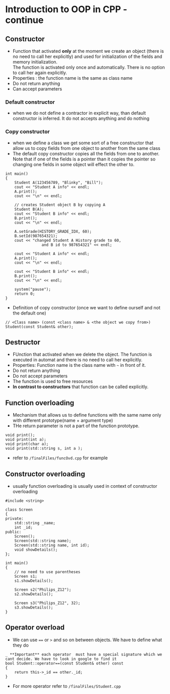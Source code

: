# Introduction to OOP in CPP - continue


## Constructor
- Function that activated **only** at the moment we create an object (there is no need to call her explicitly)  and used for initialization of the fields and memory initialization.   
The function is activated only once and automatically. There is no option to call her again explicitly.
- Properties : the function name is the same as class name
- Do not return anything
- Can accept parameters
### Default constructor
- when we do not define a contractor in explicit way, than default constructor is inferred. It do not accepts anything and do nothing
### Copy constructor
- when we define a class we get some sort of a free constructor that allow us to copy fields from one object to another from the same class 
- The default copy constructor copies all the fields from one to another. Note that if one of the fields is a pointer than it copies the pointer so changing one fields in some object will effect the other to.

```
int main()
{
    Student A(123456789, "Blinky", "Bill");
    cout << "Student A info" << endl;
    A.print();
    cout << "\n" << endl;

    // creates Student object B by copying A
    Student B(A);
    cout << "Student B info" << endl;
    B.print();
    cout << "\n" << endl;

    A.setGrade(HISTORY_GRADE_IDX, 60);
    B.setId(987654321);
    cout << "changed Student A History grade to 60,
                and B id to 987654321" << endl;

    cout << "Student A info" << endl;
    A.print();
    cout << "\n" << endl;

    cout << "Student B info" << endl;
    B.print();
    cout << "\n" << endl;

    system("pause");
    return 0;
}
```
- Definition of copy constructor (once we want to define ourself and not the default one)
```
// <Class name> (const <class name> & <the object we copy from>)
Student(const Student& other);
```
## Destructor
- FUnction that activated when we delete the object. The function is executed in automat and there is no need to call her explicitly.
- Properties: Function name is the class name with `~` in front of it.
- Do not return anything
- Do not accept parameters
- The function is used to free resources
- **In contrast to constructors** that function can be called explicitly.

## Function overloading
- Mechanism that allows us to define functions with the same name only with different prototype(name + argument type)
- THe return parameter is not a part of the function prototype.

```
void print();
void print(int a);
void print(char a);
void print(std::string s, int a );
```
- refer to `/finalFiles/funcOvd.cpp` for example

## Constructor overloading
- usually function overloading is usually used in context of constructor overloading
```
#include <string>

class Screen
{
private:
    std::string _name;
    int _id;
public:
    Screen();
    Screen(std::string name);
    Screen(std::string name, int id);
    void showDetails();
};

int main()
{
    // no need to use parentheses 
    Screen s1;
    s1.showDetails();
 
    Screen s2("Philips_Z12");
    s2.showDetails();
 
    Screen s3("Philips_Z12", 32);
    s3.showDetails();
}

```
## Operator overload
- We can use `==` or `>` and so on between objects. We have to define what they do
```
_ **Important** each operator  must have a special signature which we cant decide. We have to look in google to find it
bool Student::operator==(const Student& other) const
{
	return this->_id == other._id;
}
```
- For more operator refer to `/finalFiles/Student.cpp`
